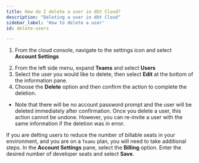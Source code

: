 ```yaml
---
title: How do I delete a user in dbt Cloud?
description: "Deleting a user in dbt Cloud"
sidebar_label: 'How to delete a user'
id: delete-users

---
```


1. From the cloud console, navigate to the settings icon and select **Account Settings**

<Lightbox src="/img/docs/dbt-cloud/Navigate To Account Settings.png" title="Navigate to account settings" />

2. From the left side menu, expand **Teams** and select **Users**
3. Select the user you would like to delete, then select **Edit** at the bottom of the information pane. 
4. Choose the **Delete** option and then confirm the action to complete the deletion.
 * Note that there will be no account password prompt and the user will be deleted immediately after confirmation. Once you delete a user, this action cannot be undone. However, you can re-invite a user with the same information if the deletion was in error. 


<Lightbox src="/img/docs/dbt-cloud/delete_user_20221023.gif" title="Delete users" />

If you are delting users to reduce the number of billable seats in your environment, and you are on a `Teams` plan, you will need to take additional steps. In the **Account Settings** pane, select the **Billing** option. Enter the desired number of developer seats and select **Save**.

<Lightbox src="/img/docs/dbt-cloud/change-developer-seats.png" title="Developer seats" />
